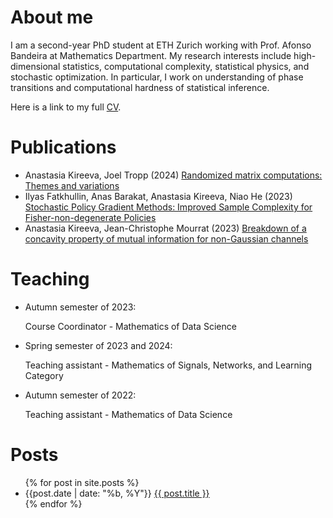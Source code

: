 # About me

I am a second-year PhD student at ETH Zurich working with Prof. Afonso Bandeira at Mathematics Department.
My research interests include
high-dimensional statistics, computational complexity, statistical physics, and stochastic optimization.
In particular, I work on understanding of phase transitions and
computational hardness of statistical inference.

Here is a link to my full [CV](/files/CV_Kireeva.pdf).

# Publications
<ul>
  <li> Anastasia Kireeva, Joel Tropp (2024)
  <a href="https://arxiv.org/abs/2402.17873">Randomized matrix computations: Themes and variations</a>
  </li>
  <li> Ilyas Fatkhullin, Anas Barakat, Anastasia Kireeva, Niao He (2023)
  <a href="https://arxiv.org/abs/2302.01734.pdf">Stochastic Policy Gradient Methods:
  Improved Sample Complexity for Fisher-non-degenerate Policies</a>
  </li>
  <li> Anastasia Kireeva, Jean-Christophe Mourrat (2023)
  <a href="http://arxiv.org/abs/2304.05129">Breakdown of a concavity property of mutual information for non-Gaussian channels</a>
  </li>
</ul>

# Teaching

<ul>
  <li>
  Autumn semester of 2023:

  Course Coordinator - Mathematics of Data Science
  </li>
  <li>
  Spring semester of 2023 and 2024:

  Teaching assistant - Mathematics of Signals, Networks, and Learning Category
  </li>

  <li>
  Autumn semester of 2022:

   Teaching assistant - Mathematics of Data Science
  </li>
</ul>

# Posts
<ul>
  {% for post in site.posts %}
    <li>
      <span>{{post.date | date: "%b, %Y"}}</span>
      	<a href="{{ post.url }}">{{ post.title }}</a>
    </li>
  {% endfor %}
</ul>
